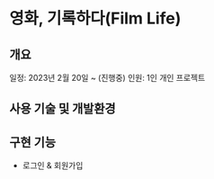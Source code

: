 # 영화, 기록하다(Film Life)
## 개요

일정: 2023년 2월 20일 ~ (진행중)
인원: 1인 개인 프로젝트

## 사용 기술 및 개발환경


## 구현 기능
+ 로그인 & 회원가입
